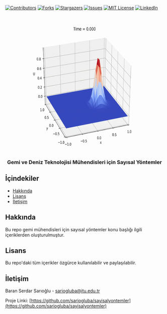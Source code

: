 
[![Contributors][contributors-shield]][contributors-url]
[![Forks][forks-shield]][forks-url]
[![Stargazers][stars-shield]][stars-url]
[![Issues][issues-shield]][issues-url]
[![MIT License][license-shield]][license-url]
[![LinkedIn][linkedin-shield]][linkedin-url]



<!-- PROJECT LOGO -->
<br />
<p align="center">
  <a href="https://github.com/sariogluba/sayisalyontemler">
    <img src="images/unnamed.gif" alt="Logo" width="400" height="400">
  </a>

  <h3 align="center">Gemi  ve Deniz Teknolojisi Mühendisleri için Sayısal Yöntemler</h3>

</p>



<!-- TABLE OF CONTENTS -->
## İçindekiler

* [Hakkında](#Hakkında)
* [Lisans](#Lisans)
* [İletişim](#İletişim)

<!-- ABOUT THE PROJECT -->
## Hakkında
Bu repo gemi mühendisleri için sayısal yöntemler konu başlığı ilgili içeriklerden oluşturulmuştur.

<!-- LICENSE -->
## Lisans

Bu repo'daki tüm içerikler özgürce kullanılabilir ve paylaşılabilir.


<!-- CONTACT -->
## İletişim

Baran Serdar Sarıoğlu - sariogluba@itu.edu.tr

Proje Linki: [https://github.com/sariogluba/sayisalyontemler](https://github.com/sariogluba/sayisalyontemler)

<!-- MARKDOWN LINKS & IMAGES -->
<!-- https://www.markdownguide.org/basic-syntax/#reference-style-links -->
[contributors-shield]: https://img.shields.io/github/contributors/othneildrew/Best-README-Template.svg?style=flat-square
[contributors-url]: https://github.com/othneildrew/Best-README-Template/graphs/contributors
[forks-shield]: https://img.shields.io/github/forks/othneildrew/Best-README-Template.svg?style=flat-square
[forks-url]: https://github.com/othneildrew/Best-README-Template/network/members
[stars-shield]: https://img.shields.io/github/stars/othneildrew/Best-README-Template.svg?style=flat-square
[stars-url]: https://github.com/othneildrew/Best-README-Template/stargazers
[issues-shield]: https://img.shields.io/github/issues/othneildrew/Best-README-Template.svg?style=flat-square
[issues-url]: https://github.com/othneildrew/Best-README-Template/issues
[license-shield]: https://img.shields.io/github/license/othneildrew/Best-README-Template.svg?style=flat-square
[license-url]: https://github.com/othneildrew/Best-README-Template/blob/master/LICENSE.txt
[linkedin-shield]: https://img.shields.io/badge/-LinkedIn-black.svg?style=flat-square&logo=linkedin&colorB=555
[linkedin-url]: https://linkedin.com/in/othneildrew
[product-screenshot]: images/screenshot.png
